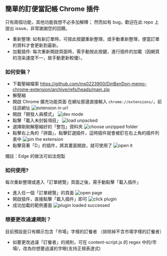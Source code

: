 ## 簡單的訂便當記帳 Chrome 插件

只有兩個功能，其他功能我想不必多加解釋；
然而如有 bug，歡迎在此 repo 上提出 issue，非常謝謝您的回饋。

- 重新整理: 如有新訂單時，可按此按鍵重新整理，或手動重新整理，便當訂單的資料才會更新到最新。
- 加載插件: 每次重新開啟頁面時，需手動按此按鍵，進行插件的加載（因網頁的渲染速度不一，故手動更新較優）。

### 如何安裝？

- 下載壓縮檔案
  https://github.com/ms0223900/DinBenDon-memo-chrome-extension/archive/refs/heads/main.zip
- 解壓縮
- 開啟 Chrome 擴充功能頁面
  在網址那邊直接輸入 `chrome://extensions/`，前往該網址
  ![extension in url](https://imgur.com/IQF3uvS.jpg)
- 開啟「開發人員模式」
  ![dev mode](https://imgur.com/NObsdon.jpg)
- 點擊「載入未封裝項目」
  ![load unpacked](https://imgur.com/htMcmWQ.jpg)
- 選擇剛剛解壓縮好的「整包」資料夾
  ![choose unzipped folder](https://imgur.com/tAQEiTL.jpg)
- 點擊右上角的「拼圖」，點擊釘選插件，這時插件就會被釘在右上角的插件列表中
  ![pin the extension](https://imgur.com/A1vT0qR.jpg)
- 點擊寫著「D」的插件，將其畫面開啟，就可使用了
  ![open it](https://imgur.com/dbPan48.jpg)

備註：Edge 的做法可如法炮製

### 如何使用?

每次重新整理或進入「訂單總覽」頁面之後，需手動點擊「載入插件」

- 進入任一個「訂單總覽」的頁面
  ![open page](https://imgur.com/kdv8m5T.jpg)
- 開啟插件，直接點擊「載入插件」即可
  ![click plugin](https://imgur.com/5CtsWF5.jpg)
- 成功加載的範例畫面
  ![plugin loaded successed](https://imgur.com/jLH52pA.jpg)

### 想要更改過濾規則？

目前預設是只有顯示包含「市場」字樣的訂餐者
（排除掉不含市場字樣的訂餐者）

- 如要更改過濾「訂餐者」的規則，可在 content-script.js 的 regex 中的/市場/，改為你想要過濾的字眼(支持正規表達式)
